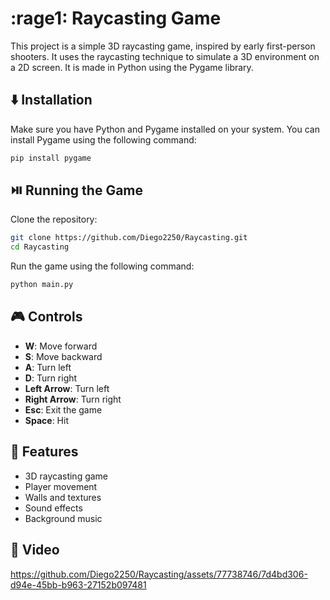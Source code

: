 
# :rage1: Raycasting Game

This project is a simple 3D raycasting game, inspired by early first-person shooters. It uses the raycasting technique to simulate a 3D environment on a 2D screen. It is made in Python using the Pygame library.

## ⬇️ Installation

Make sure you have Python and Pygame installed on your system. You can install Pygame using the following command:

```bash
pip install pygame
```

## ⏯️ Running the Game

Clone the repository:
   ```bash
   git clone https://github.com/Diego2250/Raycasting.git
   cd Raycasting
   ```
   
Run the game using the following command:

```bash
python main.py
```

## 🎮 Controls

- **W**: Move forward
- **S**: Move backward
- **A**: Turn left
- **D**: Turn right
- **Left Arrow**: Turn left
- **Right Arrow**: Turn right
- **Esc**: Exit the game
- **Space**: Hit

## 📝 Features

- 3D raycasting game
- Player movement
- Walls and textures
- Sound effects
- Background music

## 🎦 Video
https://github.com/Diego2250/Raycasting/assets/77738746/7d4bd306-d94e-45bb-b963-27152b097481
